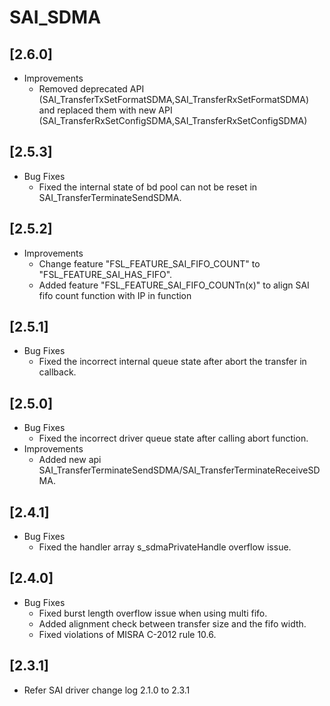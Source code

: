 # SAI_SDMA

## [2.6.0]

- Improvements
  - Removed deprecated API (SAI_TransferTxSetFormatSDMA,SAI_TransferRxSetFormatSDMA) and replaced them with new API (SAI_TransferRxSetConfigSDMA,SAI_TransferRxSetConfigSDMA)

## [2.5.3]

- Bug Fixes
  - Fixed the internal state of bd pool can not be reset in SAI_TransferTerminateSendSDMA.

## [2.5.2]

- Improvements
  - Change feature "FSL_FEATURE_SAI_FIFO_COUNT" to "FSL_FEATURE_SAI_HAS_FIFO".
  - Added feature "FSL_FEATURE_SAI_FIFO_COUNTn(x)" to align SAI fifo count function with IP in function

## [2.5.1]

- Bug Fixes
  - Fixed the incorrect internal queue state after abort the transfer in callback.

## [2.5.0]

- Bug Fixes
  - Fixed the incorrect driver queue state after calling abort function.
- Improvements
  - Added new api SAI_TransferTerminateSendSDMA/SAI_TransferTerminateReceiveSDMA.

## [2.4.1]

- Bug Fixes
  - Fixed the handler array s_sdmaPrivateHandle overflow issue.

## [2.4.0]

- Bug Fixes
  - Fixed burst length overflow issue when using multi fifo.
  - Added alignment check between transfer size and the fifo width.
  - Fixed violations of MISRA C-2012 rule 10.6.

## [2.3.1]

- Refer SAI driver change log 2.1.0 to 2.3.1
